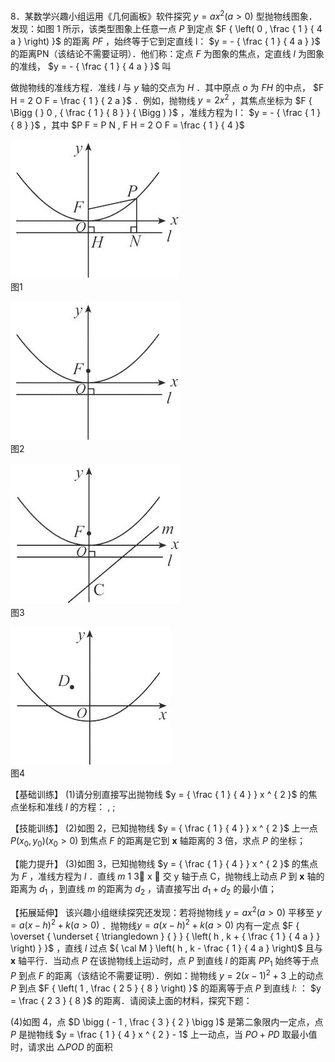 8．某数学兴趣小组运用《几何画板》软件探究 $y = a x ^ { 2 } \left( a > 0 \right)$ 型抛物线图象．发现：如图 1 所示，该类型图象上任意一点 $P$ 到定点 $F { \left( 0 , \frac { 1 } { 4 a } \right) }$ 的距离 $P F$ ，始终等于它到定直线 l： $y = - { \frac { 1 } { 4 a } }$ 的距离PN（该结论不需要证明）．他们称：定点 $F$ 为图象的焦点，定直线 $l$ 为图象的准线， $y = - { \frac { 1 } { 4 a } }$ 叫

做抛物线的准线方程．准线 $l$ 与 $y$ 轴的交点为 $H$ ．其中原点 $o$ 为 $F H$ 的中点， $F H = 2 O F = \frac { 1 } { 2 a }$ ．例如，抛物线 $y = 2 x ^ { 2 }$ ，其焦点坐标为 $F { \Bigg ( } 0 , { \frac { 1 } { 8 } } { \Bigg ) }$ ，准线方程为 l： $y = - { \frac { 1 } { 8 } }$ ，其中 $P F = P N , F H = 2 O F = \frac { 1 } { 4 }$

![](<../../qs_image_DB/专题3-5__二次函数压轴：焦点与准线，动点面积，含参二次函数（解析版）/db7ca267ba12cb71870bcd9175eeae6f599440a9c07304605bc30f776ec02330.jpg>)  
图1

![](<../../qs_image_DB/专题3-5__二次函数压轴：焦点与准线，动点面积，含参二次函数（解析版）/5737c5cb268eec701d0cedd83507d0611b62ca36325e6537895181dfb0f8ecd9.jpg>)  
图2

![](<../../qs_image_DB/专题3-5__二次函数压轴：焦点与准线，动点面积，含参二次函数（解析版）/f3717b086dbde09ba1914d2214dac6d617aeea3ea1f612854dd21dd558c87baa.jpg>)  
图3

![](<../../qs_image_DB/专题3-5__二次函数压轴：焦点与准线，动点面积，含参二次函数（解析版）/3efc8f0b8f5ce4b1496757bc6d49d32fb3ab3db627dcecb5564a960f4d7b81ce.jpg>)  
图4

【基础训练】
(1)请分别直接写出抛物线 $y = { \frac { 1 } { 4 } } x ^ { 2 }$ 的焦点坐标和准线 $l$ 的方程： , ;

【技能训练】
(2)如图 2，已知抛物线 $y = { \frac { 1 } { 4 } } x ^ { 2 }$ 上一点 $P \big ( x _ { 0 } , y _ { 0 } \big ) \big ( x _ { 0 } > 0 \big )$ 到焦点 $F$ 的距离是它到 $\boldsymbol { x }$ 轴距离的 3 倍，求点 $P$ 的坐标；

【能力提升】
(3)如图 3，已知抛物线 $y = { \frac { 1 } { 4 } } x ^ { 2 }$ 的焦点为 $F$ ，准线方程为 $l$ ．直线 $m$ 1 3 x  交 y 轴于点 C，抛物线上动点 $P$ 到 $\boldsymbol { x }$ 轴的距离为 $d _ { \mathrm { { \scriptscriptstyle 1 } } }$ ，到直线 $m$ 的距离为 $d _ { 2 }$ ，请直接写出 $d _ { 1 } + d _ { 2 }$ 的最小值；

【拓展延伸】 该兴趣小组继续探究还发现：若将抛物线 $y = a x ^ { 2 } \left( a > 0 \right)$ 平移至 $y = a \left( x - h \right) ^ { 2 } + k \left( a > 0 \right)$ ．抛物线$y = a \left( x - h \right) ^ { 2 } + k \left( a > 0 \right)$ 内有一定点 $F { \overset { \underset { \triangledown } { } } { \left( h , k + { \frac { 1 } { 4 a } } \right) } }$ ，直线 $l$ 过点 ${ \cal M } \left( h , k - \frac { 1 } { 4 a } \right)$ 且与 $\boldsymbol { x }$ 轴平行．当动点 $P$ 在该抛物线上运动时，点 $P$ 到直线 $l$ 的距离 $P P _ { 1 }$ 始终等于点 $P$ 到点 $F$ 的距离（该结论不需要证明）．例如：抛物线 $y = 2 { \bigl ( } x - 1 { \bigr ) } ^ { 2 } + 3$ 上的动点 $P$ 到点 $F { \left( 1 , \frac { 2 5 } { 8 } \right) }$ 的距离等于点 $P$ 到直线 $l { : }$ ： $y = \frac { 2 3 } { 8 }$ 的距离．请阅读上面的材料，探究下题：

(4)如图 4，点 $D \bigg ( - 1 , \frac { 3 } { 2 } \bigg )$ 是第二象限内一定点，点 $P$ 是抛物线 $y = \frac { 1 } { 4 } x ^ { 2 } - 1$ 上一动点，当 $P O + P D$ 取最小值时，请求出 $\triangle P O D$ 的面积
